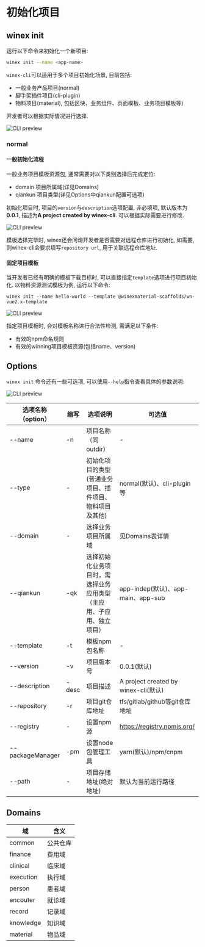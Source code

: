# 初始化项目

## winex init

运行以下命令来初始化一个新项目:

```bash
winex init --name <app-name>
```

`winex-cli`可以适用于多个项目初始化场景, 目前包括:

- 一般业务产品项目(normal)
- 脚手架插件项目(cli-plugin)
- 物料项目(material), 包括区块、业务组件、页面模板、业务项目模板等)

开发者可以根据实际情况进行选择.

![CLI preview](/docs-winex-cli/init.png)

### normal

#### 一般初始化流程

一般业务项目模板资源包, 通常需要对以下类别选择后完成定位:

- domain 项目所属域(详见Domains)
- qiankun 项目类型(详见Options中qiankun配置可选项)

初始化项目时, 项目的`version`与`description`选项配置, 非必填项, 默认版本为**0.0.1**, 描述为**A project created by winex-cli**. 可以根据实际需要进行修改.

![CLI preview](/docs-winex-cli/scaffold.png)

模板选择完毕时, winex还会问询开发者是否需要对远程仓库进行初始化, 如需要, 则winex-cli会要求填写`repository url`, 用于关联远程仓库地址.

#### 固定项目模板
当开发者已经有明确的模板下载目标时, 可以直接指定`template`选项进行项目初始化. 以物料资源测试模板为例, 运行以下命令:

```
winex init --name hello-world --template @winexmaterial-scaffolds/wn-vue2.x-template
```
![CLI preview](/docs-winex-cli/template.png)

指定项目模板时, 会对模板名称进行合法性检测, 需满足以下条件:
- 有效的npm命名规则
- 有效的winning项目模板资源(包括name、version)

## Options

`winex init` 命令还有一些可选项, 可以使用`--help`指令查看具体的参数说明:

![CLI preview](/docs-winex-cli/help.png)

| 选项名称（option） | 缩写 | 选项说明 |  可选值 |
|---------- |-------- |-------- |-------- |
| --name | -n | 项目名称（同outdir） | - |
| --type | -   | 初始化项目的类型(普通业务项目、插件项目、物料项目及其他) | normal(默认)、cli-plugin等 |
| --domain | -   | 选择业务项目所属域 | 见Domains表详情 |
|--qiankun |	-qk	|选择初始化业务项目时，需选择业务应用类型（主应用、子应用、独立项目）	|app-indep(默认)、app-main、app-sub|
|--template |	-t	| 模板npm包名称 |	- |
|--version |	-v	| 项目版本号 |	0.0.1(默认) |
|--description |	-desc	| 项目描述 |	A project created by winex-cli(默认) |
|--repository |	-r	|项目git仓库地址	|tfs/gitlab/github等git仓库地址|
|--registry |	-	|设置npm源 |	https://registry.npmjs.org/|
|--packageManager |	-pm	| 设置node包管理工具 |	yarn(默认)/npm/cnpm|
|--path |	-	 |项目存储地址(绝对地址)	|默认为当前运行路径|

## Domains
| 域 | 含义 |
|---------- |-------- |
| common | 公共仓库 |
| finance | 费用域 |
| clinical | 临床域 |
| execution | 执行域 |
| person | 患者域 |
| encouter | 就诊域 |
| record | 记录域 |
| knowledge | 知识域 |
| material | 物品域 |

